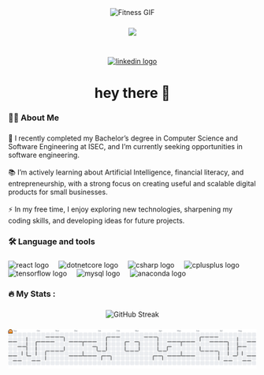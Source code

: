 <div align="center">
  <img height="150" src="https://i.imgur.com/DHY7Sta.gif" alt="Fitness GIF" />
</div>


###

<div align="center">
  <img src="https://visitor-badge.laobi.icu/badge?page_id=Brnmrt.Brnmrt&"  />
</div>

###

<br clear="both">

<div align="center">
  <a href="https://www.linkedin.com/in/brnmrt/" target="_blank">
    <img src="https://raw.githubusercontent.com/maurodesouza/profile-readme-generator/master/src/assets/icons/social/linkedin/default.svg" width="52" height="40" alt="linkedin logo"  />
  </a>
</div>

###

<h1 align="center">hey there 👋</h1>

###

<h3 align="left">👩‍💻  About Me</h3>

###

<p align="left">🔭 I recently completed my Bachelor’s degree in Computer Science and Software Engineering at ISEC, and I’m currently seeking opportunities in software engineering.<br><br>📚 I’m actively learning about Artificial Intelligence, financial literacy, and entrepreneurship, with a strong focus on creating useful and scalable digital products for small businesses.<br><br>⚡ In my free time, I enjoy exploring new technologies, sharpening my coding skills, and developing ideas for future projects.</p>

###



###

<h3 align="left">🛠 Language and tools</h3>

###

<div align="left">
  <img src="https://cdn.jsdelivr.net/gh/devicons/devicon/icons/react/react-original.svg" height="40" alt="react logo"  />
  <img width="12" />
  <img src="https://cdn.jsdelivr.net/gh/devicons/devicon/icons/dotnetcore/dotnetcore-original.svg" height="40" alt="dotnetcore logo"  />
  <img width="12" />
  <img src="https://cdn.jsdelivr.net/gh/devicons/devicon/icons/csharp/csharp-original.svg" height="40" alt="csharp logo"  />
  <img width="12" />
  <img src="https://cdn.jsdelivr.net/gh/devicons/devicon/icons/cplusplus/cplusplus-original.svg" height="40" alt="cplusplus logo"  />
  <img width="12" />
  <img src="https://cdn.jsdelivr.net/gh/devicons/devicon/icons/tensorflow/tensorflow-original.svg" height="40" alt="tensorflow logo"  />
  <img width="12" />
  <img src="https://cdn.jsdelivr.net/gh/devicons/devicon/icons/mysql/mysql-original.svg" height="40" alt="mysql logo"  />
  <img width="12" />
  <img src="https://cdn.simpleicons.org/anaconda/44A833" height="40" alt="anaconda logo"  />
</div>

###

<h3 align="left">🔥   My Stats :</h3>

###

<div align="center">
 <img src="https://streak-stats.demolab.com?user=Brnmrt&theme=dark" alt="GitHub Streak" />
</div>

###

<picture>
  <source media="(prefers-color-scheme: dark)" srcset="https://raw.githubusercontent.com/Brnmrt/Brnmrt/output/pacman-contribution-graph-dark.svg">
  <source media="(prefers-color-scheme: light)" srcset="https://raw.githubusercontent.com/Brnmrt/Brnmrt/output/pacman-contribution-graph.svg">
  <img alt="pacman contribution graph" src="https://raw.githubusercontent.com/Brnmrt/Brnmrt/output/pacman-contribution-graph.svg">
</picture>

###
